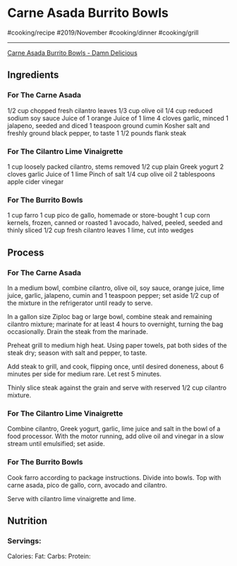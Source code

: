 # Carne Asada Burrito Bowls
#cooking/recipe #2019/November #cooking/dinner #cooking/grill
- - - -
[Carne Asada Burrito Bowls - Damn Delicious](https://damndelicious.net/2019/06/29/carne-asada-burrito-bowls/)

## Ingredients
### For The Carne Asada
1/2 cup chopped fresh cilantro leaves
1/3 cup olive oil
1/4 cup reduced sodium soy sauce
Juice of 1 orange
Juice of 1 lime
4 cloves garlic, minced
1 jalapeno, seeded and diced
1 teaspoon ground cumin
Kosher salt and freshly ground black pepper, to taste
1 1/2 pounds flank steak

### For The Cilantro Lime Vinaigrette
1 cup loosely packed cilantro, stems removed
1/2 cup plain Greek yogurt
2 cloves garlic
Juice of 1 lime
Pinch of salt
1/4 cup olive oil
2 tablespoons apple cider vinegar

### For The Burrito Bowls
1 cup farro
1 cup pico de gallo, homemade or store-bought
1 cup corn kernels, frozen, canned or roasted
1 avocado, halved, peeled, seeded and thinly sliced
1/2 cup fresh cilantro leaves
1 lime, cut into wedges

## Process
### For The Carne Asada
In a medium bowl, combine cilantro, olive oil, soy sauce, orange juice, lime juice, garlic, jalapeno, cumin and 1 teaspoon pepper; set aside 1/2 cup of the mixture in the refrigerator until ready to serve.

In a gallon size Ziploc bag or large bowl, combine steak and remaining cilantro mixture; marinate for at least 4 hours to overnight, turning the bag occasionally. Drain the steak from the marinade.

Preheat grill to medium high heat. Using paper towels, pat both sides of the steak dry; season with salt and pepper, to taste.

Add steak to grill, and cook, flipping once, until desired doneness, about 6 minutes per side for medium rare. Let rest 5 minutes.

Thinly slice steak against the grain and serve with reserved 1/2 cup cilantro mixture.

### For The Cilantro Lime Vinaigrette
Combine cilantro, Greek yogurt, garlic, lime juice and salt in the bowl of a food processor. With the motor running, add olive oil and vinegar in a slow stream until emulsified; set aside.

### For The Burrito Bowls
Cook farro according to package instructions. Divide into bowls. Top with carne asada, pico de gallo, corn, avocado and cilantro.

Serve with cilantro lime vinaigrette and lime.

## Nutrition
### Servings:
Calories: 
Fat: 
Carbs: 
Protein: 